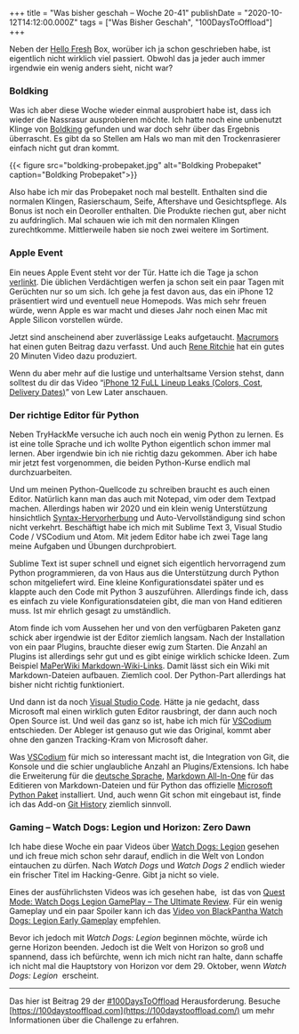 +++
title = "Was bisher geschah – Woche 20-41"
publishDate = "2020-10-12T14:12:00.000Z"
tags = ["Was Bisher Geschah", "100DaysToOffload"]
+++

Neben der [Hello Fresh](https://www.hellofresh.de/) Box, worüber ich ja schon geschrieben habe, ist eigentlich nicht wirklich viel passiert. Obwohl das ja jeder auch immer irgendwie ein wenig anders sieht, nicht war?

<!--more-->

### Boldking

Was ich aber diese Woche wieder einmal ausprobiert habe ist, dass ich wieder die Nassrasur ausprobieren möchte. Ich hatte noch eine unbenutzt Klinge von [Boldking](https://www.boldking.com/de) gefunden und war doch sehr über das Ergebnis überrascht. Es gibt da so Stellen am Hals wo man mit den Trockenrasierer einfach nicht gut dran kommt.

{{< figure src="boldking-probepaket.jpg" alt="Boldking Probepaket" caption="Boldking Probepaket">}}

Also habe ich mir das Probepaket noch mal bestellt. Enthalten sind die normalen Klingen, Rasierschaum, Seife, Aftershave und Gesichtspflege. Als Bonus ist noch ein Deoroller enthalten. Die Produkte riechen gut, aber nicht zu aufdringlich. Mal schauen wie ich mit den normalen Klingen zurechtkomme. Mittlerweile haben sie noch zwei weitere im Sortiment.

### Apple Event

Ein neues Apple Event steht vor der Tür. Hatte ich die Tage ja schon [verlinkt](/das-apple-event-im-oktober-www-apple-com-apple-events). Die üblichen Verdächtigen werfen ja schon seit ein paar Tagen mit Gerüchten nur so um sich. Ich gehe ja fest davon aus, das ein iPhone 12 präsentiert wird und eventuell neue Homepods. Was mich sehr freuen würde, wenn Apple es war macht und dieses Jahr noch einen Mac mit Apple Silicon vorstellen würde.

Jetzt sind anscheinend aber zuverlässige Leaks aufgetaucht. [Macrumors](https://www.macrumors.com/guide/what-to-expect-apple-event-october/) hat einen guten Beitrag dazu verfasst. Und auch [Rene Ritchie](https://www.youtube.com/watch?v=Bkr3Ej3S-Ho) hat ein gutes 20 Minuten Video dazu produziert.

Wenn du aber mehr auf die lustige und unterhaltsame Version stehst, dann solltest du dir das Video “[iPhone 12 FuLL Lineup Leaks (Colors, Cost, Delivery Dates)](https://www.youtube.com/watch?v=SQEow8ZfRIU)” von Lew Later anschauen.

### Der richtige Editor für Python

Neben TryHackMe versuche ich auch noch ein wenig Python zu lernen. Es ist eine tolle Sprache und ich wollte Python eigentlich schon immer mal lernen. Aber irgendwie bin ich nie richtig dazu gekommen. Aber ich habe mir jetzt fest vorgenommen, die beiden Python-Kurse endlich mal durchzuarbeiten.

Und um meinen Python-Quellcode zu schreiben braucht es auch einen Editor. Natürlich kann man das auch mit Notepad, vim oder dem Textpad machen. Allerdings haben wir 2020 und ein klein wenig Unterstützung hinsichtlich [Syntax-Hervorherbung](https://de.wikipedia.org/wiki/Syntaxhervorhebung) und Auto-Vervollständigung sind schon nicht verkehrt. Beschäftigt habe ich mich mit Sublime Text 3, Visual Studio Code / VSCodium und Atom. Mit jedem Editor habe ich zwei Tage lang meine Aufgaben und Übungen durchprobiert.

Sublime Text ist super schnell und eignet sich eigentlich hervorragend zum Python programmieren, da von Haus aus die Unterstützung durch Python schon mitgeliefert wird. Eine kleine Konfigurationsdatei später und es klappte auch den Code mit Python 3 auszuführen. Allerdings finde ich, dass es einfach zu viele Konfigurationsdateien gibt, die man von Hand editieren muss. Ist mir ehrlich gesagt zu umständlich.

Atom finde ich vom Aussehen her und von den verfügbaren Paketen ganz schick aber irgendwie ist der Editor ziemlich langsam. Nach der Installation von ein paar Plugins, brauchte dieser ewig zum Starten. Die Anzahl an Plugins ist allerdings sehr gut und es gibt einige wirklich schicke Ideen. Zum Beispiel [MaPerWiki Markdown-Wiki-Links](https://atom.io/packages/maperwiki). Damit lässt sich ein Wiki mit Markdown-Dateien aufbauen. Ziemlich cool. Der Python-Part allerdings hat bisher nicht richtig funktioniert.

Und dann ist da noch [Visual Studio Code](https://code.visualstudio.com/). Hätte ja nie gedacht, dass Microsoft mal einen wirklich guten Editor rausbringt, der dann auch noch Open Source ist. Und weil das ganz so ist, habe ich mich für [VSCodium](https://vscodium.com/) entschieden. Der Ableger ist genauso gut wie das Original, kommt aber ohne den ganzen Tracking-Kram von Microsoft daher.

Was [VSCodium](https://vscodium.com/) für mich so interessant macht ist, die Integration von Git, die Konsole und die schier unglaubliche Anzahl an Plugins/Extensions. Ich habe die Erweiterung für die [deutsche Sprache](https://github.com/Microsoft/vscode-loc), [Markdown All-In-One](https://github.com/yzhang-gh/vscode-markdown) für das Editieren von Markdown-Dateien und für Python das offizielle [Microsoft Python Paket](https://github.com/Microsoft/vscode-python) installiert. Und, auch wenn Git schon mit eingebaut ist, finde ich das Add-on [Git History](https://github.com/DonJayamanne/gitHistoryVSCode) ziemlich sinnvoll.

### Gaming – Watch Dogs: Legion und Horizon: Zero Dawn

Ich habe diese Woche ein paar Videos über [Watch Dogs: Legion](https://www.ubisoft.com/en-us/game/watch-dogs/legion) gesehen und ich freue mich schon sehr darauf, endlich in die Welt von London eintauchen zu dürfen. Nach *Watch Dogs* und *Watch Dogs 2* endlich wieder ein frischer Titel im Hacking-Genre. Gibt ja nicht so viele.

Eines der ausführlichsten Videos was ich gesehen habe,  ist das von [Quest Mode: Watch Dogs Legion GamePlay – The Ultimate Review](https://www.youtube.com/watch?v=k9MDMx4RChA). Für ein wenig Gameplay und ein paar Spoiler kann ich das [Video von BlackPantha Watch Dogs: Legion Early Gameplay](https://www.youtube.com/watch?v=gDHy8ExhRFM) empfehlen.

Bevor ich jedoch mit *Watch Dogs: Legion* beginnen möchte, würde ich gerne Horizon beenden. Jedoch ist die Welt von Horizon so groß und spannend, dass ich befürchte, wenn ich mich nicht ran halte, dann schaffe ich nicht mal die Hauptstory von Horizon vor dem 29. Oktober, wenn *Watch Dogs: Legion*  erscheint.

---

Das hier ist Beitrag 29 der [#100DaysToOffload](https://blog.zn80.net/tag:100DaysToOffload) Herausforderung. Besuche [https://100daystooffload.com](https://100daystooffload.com/) um mehr Informationen über die Challenge zu erfahren.
